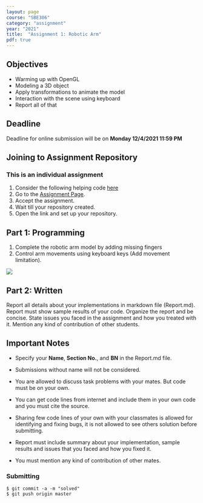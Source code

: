 ```yaml
---
layout: page
course: "SBE306"
category: "assignment"
year: "2021"
title:  "Assignment 1: Robotic Arm"
pdf: true   
---
```


## Objectives

* Warming up with OpenGL
* Modeling a 3D object
* Apply transformations to animate the model
* Interaction with the scene using keyboard
* Report all of that

## Deadline

Deadline for online submission will be  on  **Monday 12/4/2021 11:59 PM**

## Joining to Assignment Repository

### This is an individual assignment

1. Consider the following helping code [here](https://github.com/sbme-tutorials/SBE306-Computer-Graphics-Tutorials/blob/master/Tutorial-02/arm.c)
2. Go to the [Assignment Page](https://classroom.github.com/a/jFfhiu89).
3. Accept the assignment.
4. Wait till your repository created.
5. Open the link and set up your repository.

## Part 1: Programming

1. Complete the robotic arm model by adding missing fingers
2. Control arm movements using keyboard keys (Add movement limitation).


![](../../../2020/CG/images/robot-arm-fingers.png)

## Part 2: Written

Report all details about your implementations in markdown file (Report.md). Report must show sample results of your code. Organize the report and be concise. State issues you faced in the assignment and how you treated with it. Mention any kind of contribution of other students.


## Important Notes 
* Specify your **Name**, **Section No.**, and **BN** in the Report.md file. 

* Submissions without name will not be considered. 

* You are allowed to discuss task problems with your mates. But code must be on your own.

* You can get code lines from internet and include them in your own code and you must cite the source.
* Sharing few code lines of your own with your classmates is allowed for identifying and fixing bugs, it is not allowed to see others solution before submitting.
* Report must include summary about your implementation, sample results and issues that you faced and how you fixed it.
* You must mention any kind of contribution of other mates.

### Submitting

```terminal
$ git commit -a -m "solved"
$ git push origin master
```
